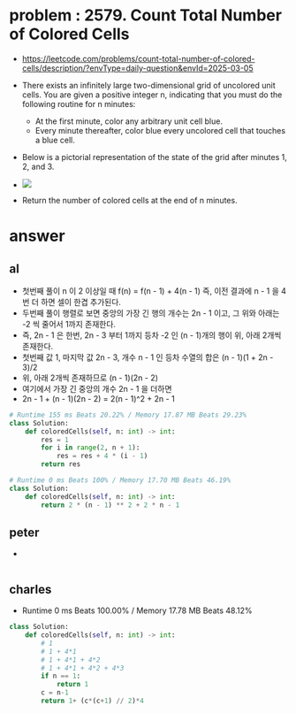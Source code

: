# problem : 2579. Count Total Number of Colored Cells
- https://leetcode.com/problems/count-total-number-of-colored-cells/description/?envType=daily-question&envId=2025-03-05

- There exists an infinitely large two-dimensional grid of uncolored unit cells. You are given a positive integer n, indicating that you must do the following routine for n minutes:
    - At the first minute, color any arbitrary unit cell blue.
    - Every minute thereafter, color blue every uncolored cell that touches a blue cell.
- Below is a pictorial representation of the state of the grid after minutes 1, 2, and 3.

- ![](https://assets.leetcode.com/uploads/2023/01/10/example-copy-2.png)

- Return the number of colored cells at the end of n minutes.

# answer

## al
- 첫번째 풀이 n 이 2 이상일 때 f(n) = f(n - 1) + 4(n - 1) 즉, 이전 결과에 n - 1 을 4번 더 하면 셀이 한겹 추가된다.
- 두번째 풀이 행렬로 보면 중앙의 가장 긴 행의 개수는 2n - 1 이고, 그 위와 아래는 -2 씩 줄어서 1까지 존재한다.
- 즉, 2n - 1 은 한번, 2n - 3 부터 1까지 등차 -2 인 (n - 1)개의 행이 위, 아래 2개씩 존재한다.
- 첫번째 값 1, 마지막 값 2n - 3, 개수 n - 1 인 등차 수열의 합은 (n - 1)(1 + 2n - 3)/2
- 위, 아래 2개씩 존재하므로 (n - 1)(2n - 2)
- 여기에서 가장 긴 중앙의 개수 2n - 1 을 더하면
- 2n - 1 + (n - 1)(2n - 2) = 2(n - 1)^2 + 2n - 1
```python
# Runtime 155 ms Beats 20.22% / Memory 17.87 MB Beats 29.23%
class Solution:
    def coloredCells(self, n: int) -> int:
        res = 1
        for i in range(2, n + 1):
            res = res + 4 * (i - 1)
        return res

# Runtime 0 ms Beats 100% / Memory 17.70 MB Beats 46.19%
class Solution:
    def coloredCells(self, n: int) -> int:
        return 2 * (n - 1) ** 2 + 2 * n - 1
```


## peter
- 
```python
```


## charles
- Runtime 0 ms Beats 100.00% /  Memory 17.78 MB Beats 48.12%
```python
class Solution:
    def coloredCells(self, n: int) -> int:
        # 1
        # 1 + 4*1
        # 1 + 4*1 + 4*2
        # 1 + 4*1 + 4*2 + 4*3
        if n == 1:
            return 1
        c = n-1
        return 1+ (c*(c+1) // 2)*4
```
